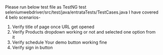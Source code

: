 Please run below test file as TestNG test
seleniumwebdriver/src/test/java/entrataTests/TestCases.java
I have covered 4 belo scenarios-
1. Verify title of page once URL get opened
2. Verify Products dropdown working or not and selected one option from it
3. Verify schedule Your demo button working fine
4. Verify sign in button
